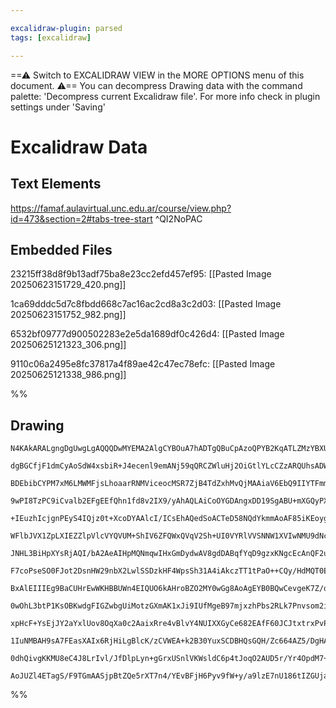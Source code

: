```yaml
---

excalidraw-plugin: parsed
tags: [excalidraw]

---
```

==⚠  Switch to EXCALIDRAW VIEW in the MORE OPTIONS menu of this document. ⚠== You can decompress Drawing data with the command palette: 'Decompress current Excalidraw file'. For more info check in plugin settings under 'Saving'


# Excalidraw Data

## Text Elements
https://famaf.aulavirtual.unc.edu.ar/course/view.php?id=473&section=2#tabs-tree-start ^QI2NoPAC

## Embedded Files
23215ff38d8f9b13adf75ba8e23cc2efd457ef95: [[Pasted Image 20250623151729_420.png]]

1ca69dddc5d7c8fbdd668c7ac16ac2cd8a3c2d03: [[Pasted Image 20250623151752_982.png]]

6532bf09777d900502283e2e5da1689df0c426d4: [[Pasted Image 20250625121323_306.png]]

9110c06a2495e8fc37817a4f89ae42c47ec78efc: [[Pasted Image 20250625121338_986.png]]

%%
## Drawing
```compressed-json
N4KAkARALgngDgUwgLgAQQQDwMYEMA2AlgCYBOuA7hADTgQBuCpAzoQPYB2KqATLZMzYBXUtiRoIACyhQ4zZAHoFAc0JRJQgEYA6bGwC2CgF7N6hbEcK4OCtptbErHALRY8RMpWdx8Q1TdIEfARcZgRmBShcZQUebQBObR4aOiCEfQQOKGZuAG1wMFAwYogSbggARQBJHgA5NgAFAEEAYRTiyFhEcqgsKHaSzG5nABYADgAGbQBWfhKYYYBmabiA

dgBGCfjF1dmCyAoSdW4xsbiR+J4ecenl9emANj59qQRCZWluHj2OiGtlYLcCZzARQUhsADWCBabHwbFI5QAxOsECiUQNIJpcNgIcpwUIOMQYXCERIwdZmHBcIEshiIAAzQj4fAAZVggIkgg8dOYYMhCAA6kdJF8QRBeeCoWyYBz0FyymL8R8OOEcmh1mK2FTsGoFuqJsCXnjhHAqsQ1ahcgBdMX08gZM3cDhCZliwiErDlXATOn4wkq5gW52ul5h

BDEbibCYPM7xM6LMWMFjsLhoaarRNMViceocMSR7ZjB4TdZxhMvQjMAAiaV6EbQ9IIYTFmmEhIAosEMlkLdaxUI4MRcHXI7sJqsJt8xoseNOxUQOBDytJZPIlI39Lh6dpcC7cGZSFAhARtATsNpw0Id6QFHoRGEFGYEBRtHBJHAAPwkAC8I1WiwAMjCbAoBTb8eERKJ7GcMEEAQZxeWpfp5zYHFw24Rt8GbF5ekwfoJEAHg3AAR9lc5EUBQNy3Hc

9wPI8TzPC9iCvalb2EFgEEfQhn1fd8v2IX9/yAhAQLAiCoOYGDAngxDD19SgABU+mXGQyPXXBN23Xd8H3QhD2PfBTzzRjmJvO92M47i30/H8/0A4DQM4cDINwaDYOkqJZNtTgoBZQgjHEXhDV+elvIAMXUpk9VQH4SlwqAmiIZRU3QYJ6WQl4k1A9wEveZLoC1Ok9CyXB3SYR00GDfBNVId53QIRS8PKYjSLXCj1KorSdL0+ijMva9WPvDinxfKy

+IEuzhIcjgnPEyS4IQjz0t+XcoDYAAlcI/ICsEhAQedSoACTeD58NQdYkmmAoAF85iKEoygkCoACsjAaAV6AADXifQPqrFUAFlCBGWpsFWCw6S6ALSk3ZQkDFIY0GcaZp20DZ1mLRYi3iC5nl+KLnEWdZVgSXZ4nWdYRgmaZtjFQ5iGONNowSHhthGaZkfJkYWYzF5JGOz40Fnc60c2f9pnJsYLjFf5ZSCkoJX5Yl4R6cgOEpalMiWkosRxY0CSJ

WFlbJVX1ZpLXIEZZlpVlcVYQVUM+ShIV6ZFQWxQVqV2Sh+UI0VYRlVVSNNW1XVIwNMU9dNc08htF47XUhBytQSq3Q9BH0FwdZfTbYgAyDF0qtDOD60C9N1hnaYRnLX4k2zZL1h4Hma6zFNc3zdUrlWXYNnFt1q1rdCGybPaXlbfXO3STXe1j34ByHEd1THCceAeW5TmrkoFyXCqC5QtCS8w7DfkQo8LQgRBCXdZQ6UtxOS4gHgZ3uel6Ux4gxnpe

JNHL3BiHpXYsRjAQI/bA2AeAIHpMQNmqwIHxGmDydwAV8gdDABqfYqD9gzxKNgcEcAnQF2urdCs99iAAGkADyUAISUiEFA3cCA4AHXpAANQAFqV3IRDeAUNCAwzhi8dOSMUYVzGETImixsbjDFPjTG2hFh/j/BMZYVMRjkw3gcYU3BpjjgSBTFY8QyZsxZvEB4Yo+bvAFrwZG0sOAAgCnLUEkpoSG1JOgckasqRmzpDrXEfoDYkhVhSTxmsb5MlZ

F7coPseSO0FJot2DsnHW29nbX2LwlSSDzkHF4WpsSh31A4iAkczTT1tPaO++CQy/HdMQT0EhcDJD9vrTJO9Kny2LpGWcqxVETDGE3EotcUyRlLJmZMOZODt1QA8HYMYZxTL7jWYIC9UCHxHr8MeHYuxTxjv2Qcw5B5nSXpOCcq9FimJeFvCphdfhwn3hhYe7soin3KBfRwtjQnBCThAdYeAHjxGIP87A0xiBgw/pof5DwYyg2xOjbEPBsDv1wIsM

BxAlEIIIEg9BaCUHrEwWKHBBUWn4EIQUO6kAHroBZO2MY0wGg8AoAgEYB0BQwCevgeK7Z/q4AAPqcLFJDcovDoj8N+II6m50eClhjCWVYUyG59MgFFCVYxtBbCmeOWcOxxhPFpnEyZJYzH81On+M5y1bGyweU4pWrjoAm2CbSFs2JfE5ytYEjxGt7VxzCUkyJKTolOOdgzXgFr+Tes5L6xpAdAxZN+DknUsAw4FKKdHNAfY45lKTinCsacvSLGzk

0wOhL3btP1KsOBKwdgFIGZwbgUiMotzGXmAK1xJi9IUfMgeB97mjxzhPbs2RLk7Pnvsom2iiwjEphq3Gm93Tb2Trvc5qEoSdqwqs+WjyhBnxeVfd55SJAnJ4JoekWwu6rGIPEA02irjTmAQgIFmcYx/KPdgLmDwoFotlMgjoWKv24pePivBhLiXFFJaUe+TQqi7AAJoTEwKsCozCACqrCBQTFqFADgkhWCQa4d0CQgrYZ0lFdjbQf52aTEJnGURY

xpHcF+YsEjJY2aYxlUov8OqXa0c2AaixRre4vBlvY4NUIXXGyCe682EAfF60JCJtxtrxPvPCTKZJ3IhOxI4/E4+MTQ1ynDWk/2GSC1nWDrk+N+SI74ijiUtNCcM3zqqdmupIw83+iM5m4+xbUDTkbjGa4U7IBVuSqckZdc24BU2NosthMRjtsWfslZLYe2bJ7AOl4c89klxHT0h446iaS3iPtRcqXrmLvi12rTw4N3PMyK86+tomS7vQGTTY2Boz

1IuNMBAH9sA7FEasXAIx6RjHiLgBlcK/zCVWEA+k2B30YuxSCDBHQsGQH/Zc664AZ5/DgHANkezuB3WgHzDI5QhykCXHMBgXEKAACFHXSf8UbdAiIX6vfpAMCA2ARBmyqL0fQbJLUuKRGiVEwrVvfc1r99Id3dZ+NkzasTXjLtfdID9v7oUvURLDapgon2IdZCh/9mJAbXZBtxyjtH6QAchqx7pnH2D8dQEJ2tAzzTjPk8Z4T8hIczNnXDhz1HkP

0dhQivgKKMU8eC4J8LrIvl/JfDlpLyn+gGrxUSnlVKWsldC6p4tJoqO2AUD5r/Yr4OpdM7++2Qk+vwRG5CPfaktuPsU51/oG3hv5LcPKH4j7zB8XMg+rR+RqNy4swmH+bGEu/fgmZNhxGoiVUGh4Be3505tjfogEYNgBgDsZQILtIE2hyOlpGEBs3yuWf5qjRIH3l28QkDl02xX9fiBsgYVouvNViD/TYDUq3LlgjLqPpAFvsmQM3dhPfUgygsQA

AoJUZl4ETagS/F9TGmAASjpBtZQe5rXT7n4/YEvBFjH6Pyv9fW+y/a9lzE7nU186tIZGUjaHoapvLQCBzIA/9k7VXatogADVAP/MUDgBObgEA7JIQKABcbaUgXaa/OwJ6SaZgFkMAuAHvPvMAzQQfO5FdS7bEUCRgeSbPfAXPX4flTkNIESatPFDdVaFXL3QtBdW5IefA85UIeKESYg0g9bYoK6cAG6OgW+C0YAAQq6IAA==
```
%%